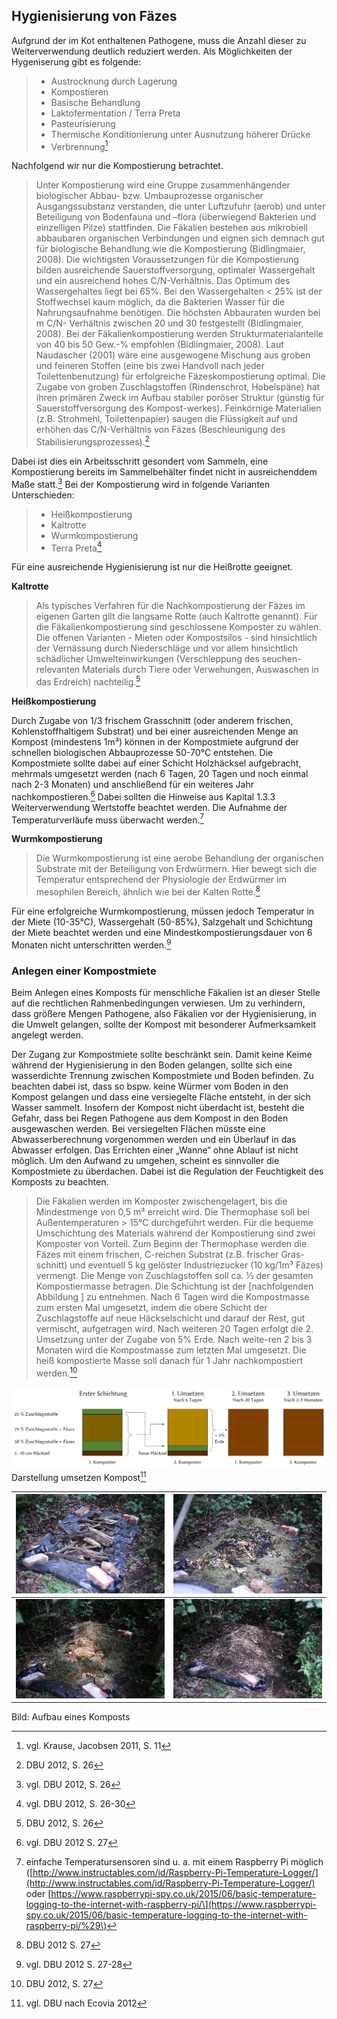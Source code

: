 ## **Hygienisierung von Fäzes**

Aufgrund der im Kot enthaltenen Pathogene, muss die Anzahl dieser zu Weiterverwendung deutlich reduziert werden. Als Möglichkeiten der Hygeniserung gibt es folgende:

> * Austrocknung durch Lagerung
> * Kompostieren
> * Basische Behandlung
> * Laktofermentation / Terra Preta
> * Pasteurisierung
> * Thermische Konditionierung unter Ausnutzung höherer Drücke
> * Verbrennung[^1]

Nachfolgend wir nur die Kompostierung betrachtet.

> Unter Kompostierung wird eine Gruppe zusammenhängender biologischer Abbau- bzw. Umbauprozesse organischer Ausgangssubstanz verstanden, die unter Luftzufuhr \(aerob\) und unter Beteiligung von Bodenfauna und –flora \(überwiegend Bakterien und einzelligen Pilze\) stattfinden. Die Fäkalien bestehen aus mikrobiell abbaubaren organischen Verbindungen und eignen sich demnach gut für biologische Behandlung wie die Kompostierung \(Bidlingmaier, 2008\). Die wichtigsten Voraussetzungen für die Kompostierung bilden ausreichende Sauerstoffversorgung, optimaler Wassergehalt und ein ausreichend hohes C/N-Verhältnis. Das Optimum des Wassergehaltes liegt bei 65%. Bei den Wassergehalten &lt; 25% ist der Stoffwechsel kaum möglich, da die Bakterien Wasser für die Nahrungsaufnahme benötigen. Die höchsten Abbauraten wurden bei m C/N- Verhältnis zwischen 20 und 30 festgestellt \(Bidlingmaier, 2008\). Bei der Fäkalienkompostierung werden Strukturmaterialanteile von 40 bis 50 Gew.-% empfohlen \(Bidlingmaier, 2008\). Laut Naudascher \(2001\) wäre eine ausgewogene Mischung aus groben und feineren Stoffen \(eine bis zwei Handvoll nach jeder Toilettenbenutzung\) für erfolgreiche Fäzeskompostierung optimal. Die Zugabe von groben Zuschlagstoffen \(Rindenschrot, Hobelspäne\) hat ihren primären Zweck im Aufbau stabiler poröser Struktur \(günstig für Sauerstoffversorgung des Kompost-werkes\). Feinkörnige Materialien \(z.B. Strohmehl, Toilettenpapier\) saugen die Flüssigkeit auf und erhöhen das C/N-Verhältnis von Fäzes \(Beschleunigung des Stabilisierungsprozesses\).[^2]

Dabei ist dies ein Arbeitsschritt gesondert vom Sammeln, eine Kompostierung bereits im Sammelbehälter findet nicht in ausreichenddem Maße statt.[^3] Bei der Kompostierung wird in folgende Varianten Unterschieden:

> * Heißkompostierung
> * Kaltrotte
> * Wurmkompostierung
> * Terra Preta[^4]

Für eine ausreichende Hygienisierung ist nur die Heißrotte geeignet.

**Kaltrotte**

> Als typisches Verfahren für die Nachkompostierung der Fäzes im eigenen Garten gilt die langsame Rotte \(auch Kaltrotte genannt\). Für die Fäkalienkompostierung sind geschlossene Komposter zu wählen. Die offenen Varianten - Mieten oder Kompostsilos - sind hinsichtlich der Vernässung durch Niederschläge und vor allem hinsichtlich schädlicher Umwelteinwirkungen \(Verschleppung des seuchen-relevanten Materials durch Tiere oder Verwehungen, Auswaschen in das Erdreich\) nachteilig.[^5]

**Heißkompostierung**

Durch Zugabe von 1/3 frischem Grasschnitt \(oder anderem frischen, Kohlenstoffhaltigem Substrat\) und bei einer ausreichenden Menge an Kompost \(mindestens 1m³\) können in der Kompostmiete aufgrund der schnellen biologischen Abbauprozesse 50-70°C entstehen. Die Kompostmiete sollte dabei auf einer Schicht Holzhäcksel aufgebracht, mehrmals umgesetzt werden \(nach 6 Tagen, 20 Tagen und noch einmal nach 2-3 Monaten\) und anschließend für ein weiteres Jahr nachkompostieren.[^6] Dabei sollten die Hinweise aus Kapital 1.3.3 Weiterverwendung Wertstoffe beachtet werden. Die Aufnahme der Temperaturverläufe muss überwacht werden.[^7]

**Wurmkompostierung**

> Die Wurmkompostierung ist eine aerobe Behandlung der organischen Substrate mit der Beteiligung von Erdwürmern. Hier bewegt sich die Temperatur entsprechend der Physiologie der Erdwürmer im mesophilen Bereich, ähnlich wie bei der Kalten Rotte.[^8]

Für eine erfolgreiche Wurmkompostierung, müssen jedoch Temperatur in der Miete \(10-35°C\), Wassergehalt \(50-85%\), Salzgehalt und Schichtung der Miete beachtet werden und eine Mindestkompostierungsdauer von 6 Monaten nicht unterschritten werden.[^9]

### Anlegen einer Kompostmiete

Beim Anlegen eines Komposts für menschliche Fäkalien ist an dieser Stelle auf die rechtlichen Rahmenbedingungen verwiesen. Um zu verhindern, dass größere Mengen Pathogene, also Fäkalien vor der Hygienisierung, in die Umwelt gelangen, sollte der Kompost mit besonderer Aufmerksamkeit angelegt werden.

Der Zugang zur Kompostmiete sollte beschränkt sein. Damit keine Keime während der Hygienisierung in den Boden gelangen, sollte sich eine wasserdichte Trennung zwischen Kompostmiete und Boden befinden. Zu beachten dabei ist, dass so bspw. keine Würmer vom Boden in den Kompost gelangen und dass eine versiegelte Fläche entsteht, in der sich Wasser sammelt. Insofern der Kompost nicht überdacht ist, besteht die Gefahr, dass bei Regen Pathogene aus dem Kompost in den Boden ausgewaschen werden. Bei versiegelten Flächen müsste eine Abwasserberechnung vorgenommen werden und ein Überlauf in das Abwasser erfolgen. Das Errichten einer „Wanne“ ohne Ablauf ist nicht möglich. Um den Aufwand zu umgehen, scheint es sinnvoller die Kompostmiete zu überdachen. Dabei ist die Regulation der Feuchtigkeit des Komposts zu beachten.

> Die Fäkalien werden im Komposter zwischengelagert, bis die Mindestmenge von 0,5 m³ erreicht wird. Die Thermophase soll bei Außentemperaturen &gt; 15°C durchgeführt werden. Für die bequeme Umschichtung des Materials während der Kompostierung sind zwei Komposter von Vorteil. Zum Beginn der Thermophase werden die Fäzes mit einem frischen, C-reichen Substrat \(z.B. frischer Gras-schnitt\) und eventuell 5 kg gelöster Industriezucker \(10 kg/1m³ Fäzes\) vermengt. Die Menge von Zuschlagstoffen soll ca. 1⁄3 der gesamten Kompostiermasse betragen. Die Schichtung ist der \[nachfolgenden Abbildung \] zu entnehmen. Nach 6 Tagen wird die Kompostmasse zum ersten Mal umgesetzt, indem die obere Schicht der Zuschlagstoffe auf neue Häckselschicht und darauf der Rest, gut vermischt, aufgetragen wird. Nach weiteren 20 Tagen erfolgt die 2. Umsetzung unter der Zugabe von 5% Erde. Nach weite-ren 2 bis 3 Monaten wird die Kompostmasse zum letzten Mal umgesetzt. Die heiß kompostierte Masse soll danach für 1 Jahr nachkompostiert werden.[^10]

![](/assets/Darstellung_kompost-umsetzen.PNG)Darstellung umsetzen Kompost[^11]

| ​![](/assets/Bild_Kompost-1.jpg) | ![](/assets/Bild_Kompost-2.jpg) |
| :--- | :--- |
| ![](/assets/Bild_Kompost-3.jpg) | ![](/assets/Bild_Kompost-4.jpg) |

Bild: Aufbau eines Komposts

[^1]: vgl. Krause, Jacobsen 2011, S. 11

[^2]: DBU 2012, S. 26

[^3]: vgl. DBU 2012, S. 26

[^4]: vgl. DBU 2012, S. 26-30

[^5]: DBU 2012, S. 26

[^6]: vgl. DBU 2012 S. 27

[^7]: einfache Temperatursensoren sind u. a. mit einem Raspberry Pi möglich \([http://www.instructables.com/id/Raspberry-Pi-Temperature-Logger/](http://www.instructables.com/id/Raspberry-Pi-Temperature-Logger/) oder [https://www.raspberrypi-spy.co.uk/2015/06/basic-temperature-logging-to-the-internet-with-raspberry-pi/\](https://www.raspberrypi-spy.co.uk/2015/06/basic-temperature-logging-to-the-internet-with-raspberry-pi/%29\)

[^8]: DBU 2012 S. 27

[^9]: vgl. DBU 2012 S. 27-28

[^10]: DBU 2012, S. 27

[^11]: vgl. DBU nach Ecovia 2012 

